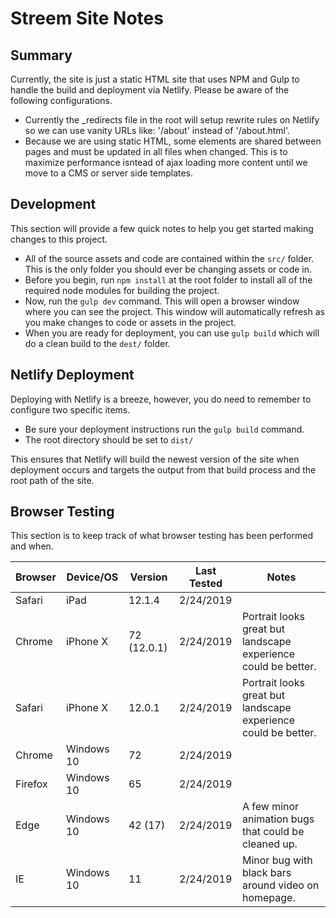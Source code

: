 # Streem Site Notes
## Summary
Currently, the site is just a static HTML site that uses NPM and Gulp to handle the build and deployment via Netlify. Please be aware of the following configurations.

- Currently the _redirects file in the root will setup rewrite rules on Netlify so we can use vanity URLs like: '/about' instead of '/about.html'.
- Because we are using static HTML, some elements are shared between pages and must be updated in all files when changed. This is to maximize performance isntead of ajax loading more content until we move to a CMS or server side templates.

## Development
This section will provide a few quick notes to help you get started making changes to this project.

- All of the source assets and code are contained within the `src/` folder. This is the only folder you should ever be changing assets or code in.
- Before you begin, run `npm install` at the root folder to install all of the required node modules for building the project.
- Now, run the `gulp dev` command. This will open a browser window where you can see the project. This window will automatically refresh as you make changes to code or assets in the project.
- When you are ready for deployment, you can use `gulp build` which will do a clean build to the `dest/` folder.

## Netlify Deployment
Deploying with Netlify is a breeze, however, you do need to remember to configure two specific items.

- Be sure your deployment instructions run the `gulp build` command.
- The root directory should be set to `dist/`

This ensures that Netlify will build the newest version of the site when deployment occurs and targets the output from that build process and the root path of the site.

## Browser Testing
This section is to keep track of what browser testing has been performed and when.

Browser  |Device/OS   |Version    |Last Tested|Notes
---------|------------|-----------|-----------|-----
Safari   |iPad        |12.1.4     |2/24/2019  |
Chrome   |iPhone X    |72 (12.0.1)|2/24/2019  | Portrait looks great but landscape experience could be better.
Safari   |iPhone X    |12.0.1     |2/24/2019  | Portrait looks great but landscape experience could be better.
Chrome   |Windows 10  |72         |2/24/2019  |
Firefox  |Windows 10  |65         |2/24/2019  |
Edge     |Windows 10  |42 (17)    |2/24/2019  | A few minor animation bugs that could be cleaned up.
IE       |Windows 10  |11         |2/24/2019  | Minor bug with black bars around video on homepage.


